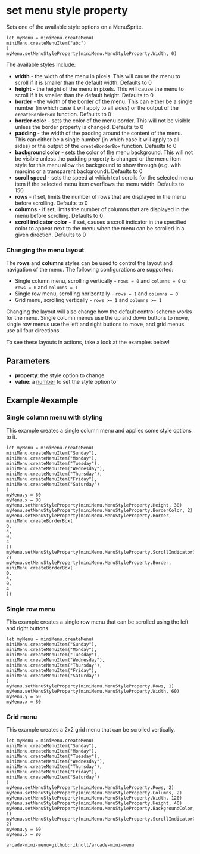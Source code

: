 # set menu style property

Sets one of the available style options on a MenuSprite.

```sig
let myMenu = miniMenu.createMenu(
miniMenu.createMenuItem("abc")
)
myMenu.setMenuStyleProperty(miniMenu.MenuStyleProperty.Width, 0)
```

The available styles include:

* **width** - the width of the menu in pixels. This will cause the menu to scroll if it is smaller than the default width. Defaults to 0
* **height** - the height of the menu in pixels. This will cause the menu to scroll if it is smaller than the default height. Defaults to 0
* **border** - the width of the border of the menu. This can either be a single number (in which case it will apply to all sides) or the output of the `createBorderBox` function. Defaults to 0
* **border color** - sets the color of the menu border. This will not be visible unless the border property is changed. Defaults to 0
* **padding** - the width of the padding around the content of the menu. This can either be a single number (in which case it will apply to all sides) or the output of the `createBorderBox` function. Defaults to 0
* **background color** - sets the color of the menu background. This will not be visible unless the padding property is changed or the menu item style for this menu allow the background to show through (e.g. with margins or a transparent background). Defaults to 0
* **scroll speed** - sets the speed at which text scrolls for the selected menu item if the selected menu item overflows the menu width. Defaults to 150
* **rows** - if set, limits the number of rows that are displayed in the menu before scrolling. Defaults to 0
* **columns** - if set, limits the number of columns that are displayed in the menu before scrolling. Defaults to 0
* **scroll indicator color** - if set, causes a scroll indicator in the specified color to appear next to the menu when the menu can be scrolled in a given direction. Defaults to 0

### Changing the menu layout

The **rows** and **columns** styles can be used to control the layout and navigation of the menu. The following configurations are supported:

* Single column menu, scrolling vertically - `rows = 0` and `columns = 0` or `rows = 0` and `columns = 1`
* Single row menu, scrolling horizontally - `rows = 1` and `columns = 0`
* Grid menu, scrolling vertically - `rows >= 1` and `columns >= 1`

Changing the layout will also change how the default control scheme works for the menu.
Single column menus use the up and down buttons to move, single row menus use the left and right buttons to move, and grid menus use all four directions.

To see these layouts in actions, take a look at the examples below!

## Parameters

* **property**: the style option to change
* **value**: a [number](/types/number) to set the style option to

## Example #example

### Single column menu with styling

This example creates a single column menu and applies some style options to it.

```blocks
let myMenu = miniMenu.createMenu(
miniMenu.createMenuItem("Sunday"),
miniMenu.createMenuItem("Monday"),
miniMenu.createMenuItem("Tuesday"),
miniMenu.createMenuItem("Wednesday"),
miniMenu.createMenuItem("Thursday"),
miniMenu.createMenuItem("Friday"),
miniMenu.createMenuItem("Saturday")
)
myMenu.y = 60
myMenu.x = 80
myMenu.setMenuStyleProperty(miniMenu.MenuStyleProperty.Height, 30)
myMenu.setMenuStyleProperty(miniMenu.MenuStyleProperty.BorderColor, 2)
myMenu.setMenuStyleProperty(miniMenu.MenuStyleProperty.Border, miniMenu.createBorderBox(
0,
4,
0,
4
))
myMenu.setMenuStyleProperty(miniMenu.MenuStyleProperty.ScrollIndicatorColor, 2)
myMenu.setMenuStyleProperty(miniMenu.MenuStyleProperty.Border, miniMenu.createBorderBox(
0,
4,
0,
4
))
```

### Single row menu

This example creates a single row menu that can be scrolled using the left and right buttons

```blocks
let myMenu = miniMenu.createMenu(
miniMenu.createMenuItem("Sunday"),
miniMenu.createMenuItem("Monday"),
miniMenu.createMenuItem("Tuesday"),
miniMenu.createMenuItem("Wednesday"),
miniMenu.createMenuItem("Thursday"),
miniMenu.createMenuItem("Friday"),
miniMenu.createMenuItem("Saturday")
)
myMenu.setMenuStyleProperty(miniMenu.MenuStyleProperty.Rows, 1)
myMenu.setMenuStyleProperty(miniMenu.MenuStyleProperty.Width, 60)
myMenu.y = 60
myMenu.x = 80
```

### Grid menu

This example creates a 2x2 grid menu that can be scrolled vertically.

```blocks
let myMenu = miniMenu.createMenu(
miniMenu.createMenuItem("Sunday"),
miniMenu.createMenuItem("Monday"),
miniMenu.createMenuItem("Tuesday"),
miniMenu.createMenuItem("Wednesday"),
miniMenu.createMenuItem("Thursday"),
miniMenu.createMenuItem("Friday"),
miniMenu.createMenuItem("Saturday")
)
myMenu.setMenuStyleProperty(miniMenu.MenuStyleProperty.Rows, 2)
myMenu.setMenuStyleProperty(miniMenu.MenuStyleProperty.Columns, 2)
myMenu.setMenuStyleProperty(miniMenu.MenuStyleProperty.Width, 120)
myMenu.setMenuStyleProperty(miniMenu.MenuStyleProperty.Height, 40)
myMenu.setMenuStyleProperty(miniMenu.MenuStyleProperty.BackgroundColor, 1)
myMenu.setMenuStyleProperty(miniMenu.MenuStyleProperty.ScrollIndicatorColor, 2)
myMenu.y = 60
myMenu.x = 80
```


```package
arcade-mini-menu=github:riknoll/arcade-mini-menu
```
